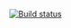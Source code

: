 [![Build status](https://ci.appveyor.com/api/projects/status/ab6r84gq79m7o855?svg=true)](https://ci.appveyor.com/project/AndreiZak90/media-lenta)
